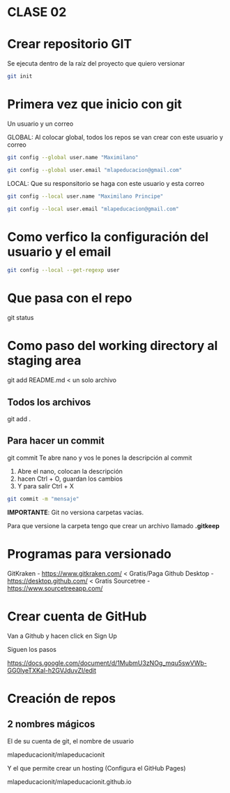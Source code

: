 # CLASE 02

# Crear repositorio GIT
Se ejecuta dentro de la raíz del proyecto que quiero versionar

```bash
git init
```
# Primera vez que inicio con git

Un usuario y un correo

GLOBAL: Al colocar global, todos los repos se van crear con este usuario y correo

```bash
git config --global user.name "Maximilano" 
```

```bash
git config --global user.email "mlapeducacion@gmail.com" 
```

LOCAL: Que su responsitorio se haga con este usuario y esta correo

```bash
git config --local user.name "Maximilano Principe" 
```

```bash
git config --local user.email "mlapeducacion@gmail.com" 
```

# Como verfico la configuración del usuario y el email

```bash
git config --local --get-regexp user
```

# Que pasa con el repo

git status

# Como paso del working directory al staging area

git add README.md < un solo archivo

## Todos los archivos

git add .

## Para hacer un commit 

git commit 
Te abre nano y vos le pones la descripción al commit
1. Abre el nano, colocan la descripción
2. hacen Ctrl + O, guardan los cambios
3. Y para salir Ctrl + X

```bash
git commit -m "mensaje"
```

**IMPORTANTE**: Git no versiona carpetas vacias.

Para que versione la carpeta tengo que crear un archivo llamado **.gitkeep**

# Programas para versionado

GitKraken - https://www.gitkraken.com/ < Gratis/Paga
Github Desktop - https://desktop.github.com/ < Gratis
Sourcetree - https://www.sourcetreeapp.com/

# Crear cuenta de GitHub

Van a Github y hacen click en Sign Up

Siguen los pasos

https://docs.google.com/document/d/1MubmU3zNOg_mqu5swVWb-GG0lyeTXKal-h2GVJduvZI/edit

# Creación de repos

## 2 nombres mágicos

El de su cuenta de git, el nombre de usuario

mlapeducacionit/mlapeducacionit

Y el que permite crear un hosting (Configura el GitHub Pages)

mlapeducacionit/mlapeducacionit.github.io